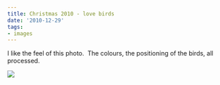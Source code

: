 ```yaml
---
title: Christmas 2010 - love birds
date: '2010-12-29'
tags:
- images
---
```


I like the feel of this photo.  The colours, the positioning of the birds, all processed.

![][image-1]

[image-1]:	/images/2010/12/2010-12-26-at-01-13-22-dsc_0347.jpg